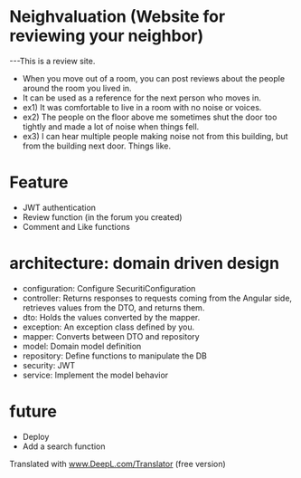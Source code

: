 # Neighvaluation (Website for reviewing your neighbor)
---This is a review site.

- When you move out of a room, you can post reviews about the people around the room you lived in.
- It can be used as a reference for the next person who moves in.
- ex1) It was comfortable to live in a room with no noise or voices.
- ex2) The people on the floor above me sometimes shut the door too tightly and made a lot of noise when things fell.
- ex3) I can hear multiple people making noise not from this building, but from the building next door.
Things like.

# Feature


- JWT authentication
- Review function (in the forum you created)
- Comment and Like functions

# architecture: domain driven design


- configuration: Configure SecuritiConfiguration
- controller: Returns responses to requests coming from the Angular side, retrieves values from the DTO, and returns them.
- dto: Holds the values converted by the mapper.
- exception: An exception class defined by you.
- mapper: Converts between DTO and repository
- model: Domain model definition
- repository: Define functions to manipulate the DB
- security: JWT
- service: Implement the model behavior



# future


- Deploy
- Add a search function

Translated with www.DeepL.com/Translator (free version)